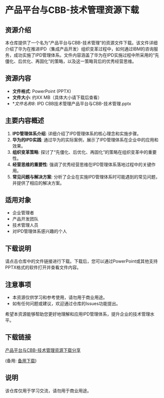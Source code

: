 # 产品平台与CBB-技术管理资源下载

## 资源介绍

本仓库提供了一个名为“产品平台与CBB-技术管理”的资源文件下载。该文件详细介绍了华为在推进IPD（集成产品开发）组织变革过程中，如何通过IBM的咨询服务，成功实施了IPD管理体系。文件内容涵盖了华为在IPD实施过程中所采用的“先僵化、后优化、再固化”的策略，以及这一策略背后的优秀经营思维。

## 资源内容

- **文件格式**: PowerPoint (PPTX)
- **文件大小**: 约XX MB（具体大小请下载后查看）
- **文件名称8*: IPD CBB技术管理产品平台与CBB-技术管理.pptx

## 主要内容概述

1. **IPD管理体系介绍**: 详细介绍了IPD管理体系的核心理念和实施步骤。
2. **华为的IPD实践**: 通过华为的实际案例，展示了IPD管理体系在企业中的应用和效果。
3. **组织变革策略**: 探讨了“先僵化、后优化、再固化”的策略在组织变革中的重要性。
4. **经营思维的重要性**: 强调了优秀经营思维在IPD管理体系落地过程中的关键作用。
5. **常见问题与解决方案**: 分析了企业在实施IPD管理体系时可能遇到的常见问题，并提供了相应的解决方案。

## 适用对象

- 企业管理者
- 产品开发团队
- 技术管理人员
- 对IPD管理体系感兴趣的个人

## 下载说明

请点击仓库中的文件链接进行下载。下载后，您可以通过PowerPoint或其他支持PPTX格式的软件打开并查看文件内容。

## 注意事项

- 本资源仅供学习和参考使用，请勿用于商业用途。
- 如有任何问题或建议，欢迎通过仓库的Issues功能提出。

希望本资源能够帮助您更好地理解和应用IPD管理体系，提升企业的技术管理水平。

## 下载链接
[产品平台与CBB-技术管理资源下载分享](https://pan.quark.cn/s/565adcc59578) 

(备用: [备用下载](https://pan.baidu.com/s/1EJ6fSN1DFW9acCmxXeZ0-Q?pwd=1234))

## 说明

该仓库仅用于学习交流，请勿用于商业用途。
